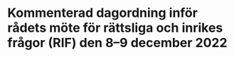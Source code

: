 # Kommenterad dagordning inför rådets möte för rättsliga och inrikes frågor (RIF) den 8–9 december 2022


